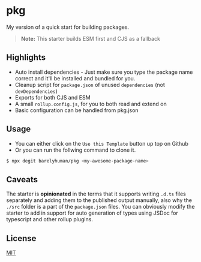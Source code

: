 # pkg

My version of a quick start for building packages.

> **Note:** This starter builds ESM first and CJS as a fallback

## Highlights

- Auto install dependencies - Just make sure you type the package name correct
  and it'll be installed and bundled for you.
- Cleanup script for `package.json` of unused `dependencies` (not
  `devDependencies`)
- Exports for both CJS and ESM
- A small `rollup.config.js`, for you to both read and extend on
- Basic configuration can be handled from pkg.json

## Usage

- You can either click on the `Use this Template` button up top on Github
- Or you can run the follwing command to clone it.

```sh
$ npx degit barelyhuman/pkg <my-awesome-package-name>
```

## Caveats

The starter is **opinionated** in the terms that it supports writing `.d.ts`
files separately and adding them to the published output manually, also why the
`./src` folder is a part of the `package.json` files. You can obviously modify
the starter to add in support for auto generation of types using JSDoc for
typescript and other rollup plugins.

## License

[MIT](/LICENSE)
